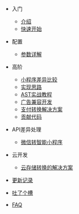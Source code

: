 * 入门
    * [介绍](/start/context.md)
    * [快速开始](/start/quick.md)

* 配置
    * [参数详解](/start/param.md)
    
* 高阶
    * [小程序差异比较](/contents/diff.md) 
    * [实现思路](/contents/theory.md)
    * [AST实战教程](/contents/AST.md)
    * [广告兼容开发](/contents/adverticement.md)
    * [支付转换解决方案](/contents/payment.md)
    * [贡献代码](/contents/contribution.md)

* API差异处理
    * [微信转智能小程序](/api/wx2swan.md)

* 云开发
    * [云存储转换的解决方案](/cloud/cloudSave.md)

* [更新记录](/start/changelog.md)

* [吐了个槽](https://support.qq.com/products/123203)

* [FAQ](/start/fqa.md)
